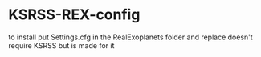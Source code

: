 # KSRSS-REX-config
to install put Settings.cfg in the RealExoplanets folder and replace
doesn't require KSRSS but is made for it

